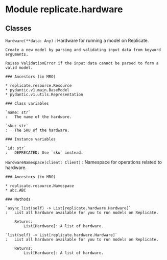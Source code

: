 Module replicate.hardware
=========================

Classes
-------

`Hardware(**data: Any)`
:   Hardware for running a model on Replicate.
    
    Create a new model by parsing and validating input data from keyword arguments.
    
    Raises ValidationError if the input data cannot be parsed to form a valid model.

    ### Ancestors (in MRO)

    * replicate.resource.Resource
    * pydantic.v1.main.BaseModel
    * pydantic.v1.utils.Representation

    ### Class variables

    `name: str`
    :   The name of the hardware.

    `sku: str`
    :   The SKU of the hardware.

    ### Instance variables

    `id: str`
    :   DEPRECATED: Use `sku` instead.

`HardwareNamespace(client: Client)`
:   Namespace for operations related to hardware.

    ### Ancestors (in MRO)

    * replicate.resource.Namespace
    * abc.ABC

    ### Methods

    `async_list(self) ‑> List[replicate.hardware.Hardware]`
    :   List all hardware available for you to run models on Replicate.
        
        Returns:
            List[Hardware]: A list of hardware.

    `list(self) ‑> List[replicate.hardware.Hardware]`
    :   List all hardware available for you to run models on Replicate.
        
        Returns:
            List[Hardware]: A list of hardware.
